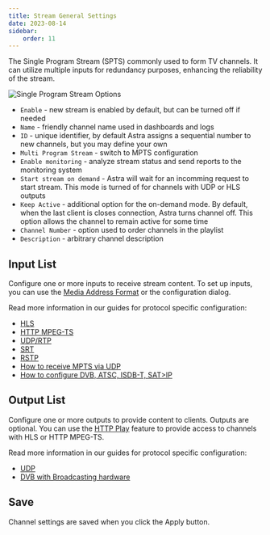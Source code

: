 ```yaml
---
title: Stream General Settings
date: 2023-08-14
sidebar:
    order: 11
---
```


The Single Program Stream (SPTS) commonly used to form TV channels. It can utilize multiple inputs for redundancy purposes, enhancing the reliability of the stream.

![Single Program Stream Options](https://cdn.cesbo.com/help/astra/admin-guide/stream/general.png)

- `Enable` - new stream is enabled by default, but can be turned off if needed
- `Name` - friendly channel name used in dashboards and logs
- `ID` - unique identifier, by default Astra assigns a sequential number to new channels, but you may define your own
- `Multi Program Stream` - switch to MPTS configuration
- `Enable monitoring` - analyze stream status and send reports to the monitoring system
- `Start stream on demand` - Astra will wait for an incomming request to start stream. This mode is turned of for channels with UDP or HLS outputs
- `Keep Active` - additional option for the on-demand mode. By default, when the last client is closes connection, Astra turns channel off. This option allows the channel to remain active for some time
- `Channel Number` - option used to order channels in the playlist
- `Description` - arbitrary channel description

## Input List

Configure one or more inputs to receive stream content. To set up inputs, you can use the [Media Address Format](/en/astra/receiving/address-format) or the configuration dialog.

Read more information in our guides for protocol specific configuration:

- [HLS](/en/astra/receiving/hls)
- [HTTP MPEG-TS](/en/astra/receiving/http)
- [UDP/RTP](/en/astra/receiving/udp)
- [SRT](/en/astra/receiving/srt)
- [RSTP](/en/astra/receiving/rtsp)
- [How to receive MPTS via UDP](/en/astra/receiving/mpts-via-udp)
- [How to configure DVB, ATSC, ISDB-T, SAT>IP](/en/misc/troubleshooting/errors)

## Output List

Configure one or more outputs to provide content to clients. Outputs are optional. You can use the [HTTP Play](/en/astra/delivery/http-play) feature to provide access to channels with HLS or HTTP MPEG-TS.

Read more information in our guides for protocol specific configuration:

- [UDP](/en/astra/delivery/udp)
- [DVB with Broadcasting hardware](/en/misc/troubleshooting/errors)

## Save

Channel settings are saved when you click the Apply button.
